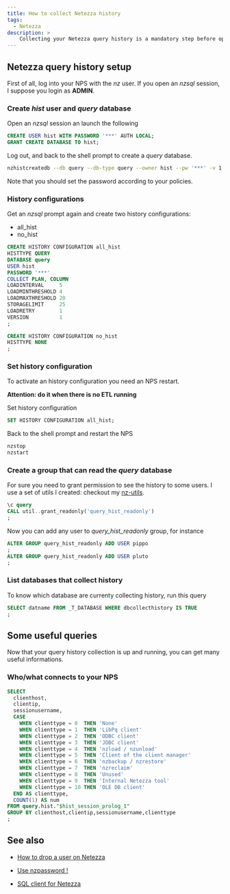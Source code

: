 ```yaml
---
title: How to collect Netezza history
tags:
  - Netezza
description: >
    Collecting your Netezza query history is a mandatory step before optimization. Read this article to know how to collect Netezza history easily.
---
```


## Netezza query history setup

First of all, log into your NPS with the *nz* user.
If you open an *nzsql* session, I suppose you login as **ADMIN**.

### Create *hist* user and *query* database

Open an *nzsql* session an launch the following

```sql
CREATE USER hist WITH PASSWORD '***' AUTH LOCAL;
GRANT CREATE DATABASE TO hist;
```


Log out, and back to the shell prompt to create a *query* database.

```bash
nzhistcreatedb --db query --db-type query --owner hist --pw '***' -v 1
```

Note that you should set the password according to your policies.

### History configurations

Get an *nzsql* prompt again and create two history configurations:

* all_hist
* no_hist

```sql
CREATE HISTORY CONFIGURATION all_hist
HISTTYPE QUERY
DATABASE query
USER hist
PASSWORD '***'
COLLECT PLAN, COLUMN
LOADINTERVAL     5
LOADMINTHRESHOLD 4
LOADMAXTHRESHOLD 20
STORAGELIMIT     25
LOADRETRY        1
VERSION          1
;

CREATE HISTORY CONFIGURATION no_hist
HISTTYPE NONE
;
```

### Set history configuration

To activate an history configuration you need an NPS restart.

**Attention: do it when there is no ETL running**

Set history configuration

```sql
SET HISTORY CONFIGURATION all_hist;
```

Back to the shell prompt and restart the NPS

```bash
nzstop
nzstart
```

### Create a group that can read the *query* database

For sure you need to grant permission to see the history to some users. I use a set of utils I created: checkout my [nz-utils][1].

```sql
\c query
CALL util..grant_readonly('query_hist_readonly')
;
```

Now you can add any user to *query_hist_readonly* group, for instance

```sql
ALTER GROUP query_hist_readonly ADD USER pippo
;
ALTER GROUP query_hist_readonly ADD USER pluto
;
```


### List databases that collect history

To know which database are currenty collecting history, run this query

```sql
SELECT datname FROM _T_DATABASE WHERE dbcollecthistory IS TRUE
;
```

## Some useful queries

Now that your query history collection is up and running, you can get many useful informations.

### Who/what connects to your NPS

```sql
SELECT
  clienthost,
  clientip,
  sessionusername,
  CASE
    WHEN clienttype = 0  THEN 'None'
    WHEN clienttype = 1  THEN 'LibPq client'
    WHEN clienttype = 2  THEN 'ODBC client'
    WHEN clienttype = 3  THEN 'JDBC client'
    WHEN clienttype = 4  THEN 'nzload / nzunload'
    WHEN clienttype = 5  THEN 'Client of the client manager'
    WHEN clienttype = 6  THEN 'nzbackup / nzrestore'
    WHEN clienttype = 7  THEN 'nzreclaim'
    WHEN clienttype = 8  THEN 'Unused'
    WHEN clienttype = 9  THEN 'Internal Netezza tool'
    WHEN clienttype = 10 THEN 'OLE DB client'
  END AS clienttype,
  COUNT(1) AS num
FROM query.hist."$hist_session_prolog_1"
GROUP BY clienthost,clientip,sessionusername,clienttype
;
```

## See also

* [How to drop a user on Netezza](http://g14n.info/2013/12/how-to-drop-user-on-netezza)
* [Use nzpassword !](http://g14n.info/2013/10/use-nzpassword)
* [SQL client for Netezza](http://g14n.info/2013/05/sql-client-for-netezza)

  [1]: http://documentup.com/fibo/nz-util/


